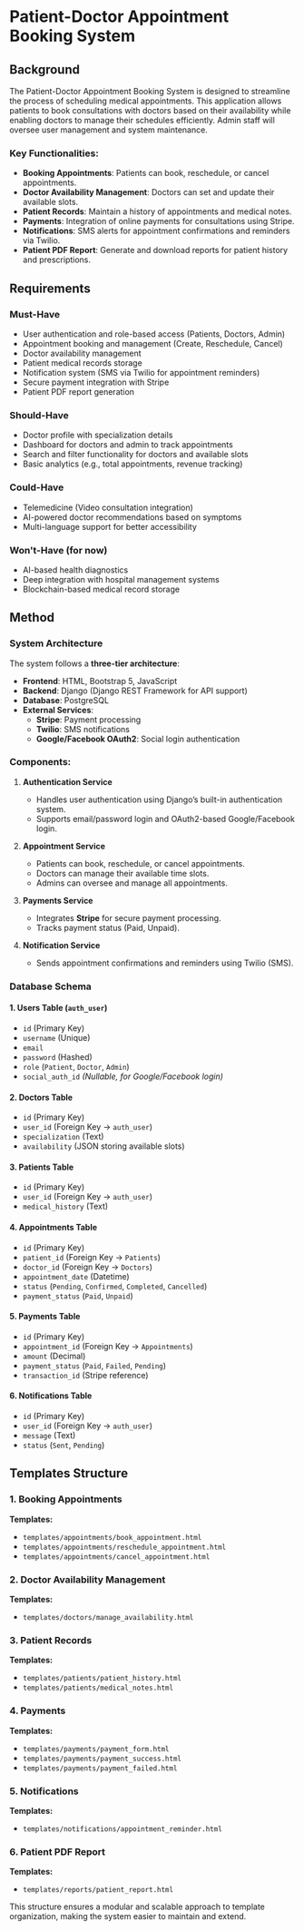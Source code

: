 # Patient-Doctor Appointment Booking System

## Background
The Patient-Doctor Appointment Booking System is designed to streamline the process of scheduling medical appointments. This application allows patients to book consultations with doctors based on their availability while enabling doctors to manage their schedules efficiently. Admin staff will oversee user management and system maintenance.

### Key Functionalities:
- **Booking Appointments**: Patients can book, reschedule, or cancel appointments.
- **Doctor Availability Management**: Doctors can set and update their available slots.
- **Patient Records**: Maintain a history of appointments and medical notes.
- **Payments**: Integration of online payments for consultations using Stripe.
- **Notifications**: SMS alerts for appointment confirmations and reminders via Twilio.
- **Patient PDF Report**: Generate and download reports for patient history and prescriptions.

## Requirements
### Must-Have
- User authentication and role-based access (Patients, Doctors, Admin)
- Appointment booking and management (Create, Reschedule, Cancel)
- Doctor availability management
- Patient medical records storage
- Notification system (SMS via Twilio for appointment reminders)
- Secure payment integration with Stripe
- Patient PDF report generation  

### Should-Have
- Doctor profile with specialization details
- Dashboard for doctors and admin to track appointments
- Search and filter functionality for doctors and available slots
- Basic analytics (e.g., total appointments, revenue tracking)

### Could-Have
- Telemedicine (Video consultation integration)
- AI-powered doctor recommendations based on symptoms
- Multi-language support for better accessibility

### Won't-Have (for now)
- AI-based health diagnostics
- Deep integration with hospital management systems
- Blockchain-based medical record storage

## Method

### System Architecture
The system follows a **three-tier architecture**:
- **Frontend**: HTML, Bootstrap 5, JavaScript
- **Backend**: Django (Django REST Framework for API support)
- **Database**: PostgreSQL
- **External Services**:  
  - **Stripe**: Payment processing  
  - **Twilio**: SMS notifications  
  - **Google/Facebook OAuth2**: Social login authentication  

### Components:
1. **Authentication Service**
   - Handles user authentication using Django’s built-in authentication system.
   - Supports email/password login and OAuth2-based Google/Facebook login.

2. **Appointment Service**
   - Patients can book, reschedule, or cancel appointments.
   - Doctors can manage their available time slots.
   - Admins can oversee and manage all appointments.

3. **Payments Service**
   - Integrates **Stripe** for secure payment processing.
   - Tracks payment status (Paid, Unpaid).

4. **Notification Service**
   - Sends appointment confirmations and reminders using Twilio (SMS).

### Database Schema

#### 1. Users Table (`auth_user`)
- `id` (Primary Key)
- `username` (Unique)
- `email`
- `password` (Hashed)
- `role` (`Patient`, `Doctor`, `Admin`)
- `social_auth_id` _(Nullable, for Google/Facebook login)_

#### 2. Doctors Table
- `id` (Primary Key)
- `user_id` (Foreign Key → `auth_user`)
- `specialization` (Text)
- `availability` (JSON storing available slots)

#### 3. Patients Table
- `id` (Primary Key)
- `user_id` (Foreign Key → `auth_user`)
- `medical_history` (Text)

#### 4. Appointments Table
- `id` (Primary Key)
- `patient_id` (Foreign Key → `Patients`)
- `doctor_id` (Foreign Key → `Doctors`)
- `appointment_date` (Datetime)
- `status` (`Pending`, `Confirmed`, `Completed`, `Cancelled`)
- `payment_status` (`Paid`, `Unpaid`)

#### 5. Payments Table
- `id` (Primary Key)
- `appointment_id` (Foreign Key → `Appointments`)
- `amount` (Decimal)
- `payment_status` (`Paid`, `Failed`, `Pending`)
- `transaction_id` (Stripe reference)

#### 6. Notifications Table
- `id` (Primary Key)
- `user_id` (Foreign Key → `auth_user`)
- `message` (Text)
- `status` (`Sent`, `Pending`)

## Templates Structure

### 1. Booking Appointments
**Templates:**
- `templates/appointments/book_appointment.html`
- `templates/appointments/reschedule_appointment.html`
- `templates/appointments/cancel_appointment.html`

### 2. Doctor Availability Management
**Templates:**
- `templates/doctors/manage_availability.html`

### 3. Patient Records
**Templates:**
- `templates/patients/patient_history.html`
- `templates/patients/medical_notes.html`

### 4. Payments
**Templates:**
- `templates/payments/payment_form.html`
- `templates/payments/payment_success.html`
- `templates/payments/payment_failed.html`

### 5. Notifications
**Templates:**
- `templates/notifications/appointment_reminder.html`

### 6. Patient PDF Report
**Templates:**
- `templates/reports/patient_report.html`

This structure ensures a modular and scalable approach to template organization, making the system easier to maintain and extend.

